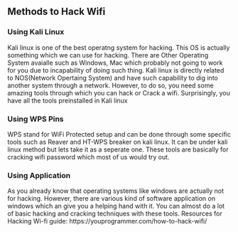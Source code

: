 <h2>Methods to Hack Wifi</h2>
<h3>Using Kali Linux</h3>
Kali linux is one of the best operatng system for hacking. This OS is actually something which we can use for hacking. 
There are Other Operating System avaialle such as Windows, Mac which probably not going to work for you due to incapability of doing such thing.
Kali linux is directly related to NOS(Network Opertaing System) and have such capability to dig into another system through a network.
However, to do so, you need some amazing tools through which you can hack or Crack a wifi. Surprisingly, you have all the tools preinstalled in 
Kali linux
<h3>Using WPS Pins</h3>
WPS stand for WiFi Protected setup and can be done through some specific tools such as Reaver and HT-WPS breaker on kali linux. It can be under kali linux method but lets take it as a seperate one.
These tools are basically for cracking wifi password which most of us would try out.
<h3>Using Application</h3>
As you already know that operating systems like windows are actually not for hacking. However, there are various kind of software application on 
windows which an give you a helping hand with it. You can almost do a lot of basic hacking and cracking techniques with these tools.
Resources for Hacking Wi-fi guide: https://youprogrammer.com/how-to-hack-wifi/
